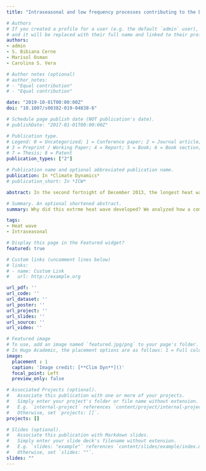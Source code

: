 ```yaml
---
title: "Intraseasonal and low frequency processes contributing to the December 2013 heat wave in Southern South America"

# Authors
# If you created a profile for a user (e.g. the default `admin` user), write the username (folder name) here 
# and it will be replaced with their full name and linked to their profile.
authors:
- admin
- S. Bibiana Cerne
- Marisol Osman
- Carolina S. Vera

# Author notes (optional)
# author_notes:
# - "Equal contribution"
# - "Equal contribution"

date: "2019-10-01T00:00:00Z"
doi: "10.1007/s00382-019-04838-6"

# Schedule page publish date (NOT publication's date).
# publishDate: "2017-01-01T00:00:00Z"

# Publication type.
# Legend: 0 = Uncategorized; 1 = Conference paper; 2 = Journal article;
# 3 = Preprint / Working Paper; 4 = Report; 5 = Book; 6 = Book section;
# 7 = Thesis; 8 = Patent
publication_types: ["2"]

# Publication name and optional abbreviated publication name.
publication: In *Climate Dynamics*
# publication_short: In *ICW*

abstract: In the second fortnight of December 2013, the longest heat wave registered until then occurred in Buenos Aires city and over a large region of Argentina, with large socio-economic impacts. Excess heat indexes were used to characterize this heat wave, which occurred within the warm season with largest number of heat wave days. This extreme event resulted in the longest consecutive period of heat wave conditions between 1979 and 2014. This event was the result of the combined activity of short intraseasonal (10–30 days), long intraseasonal (30–90 days) and larger (more than 90 days) time scales. Accounting for the lower frequency, dry soil moisture anomalies were observed in Argentina during autumn, winter and spring of 2013 probably favoring more extreme values in the temperature anomalies. Weekly geopotential heights anomalies computed during the event showed that the combination of the negative phase of the Southern Annular Mode and a wave-4 pattern at midlatitudes favored the development of positive geopotential height anomalies over southern South America which promoted subsidence motions there. Intraseasonal variability played a key role in the persistence of the heat wave. The development of an MJO event over the Indian Ocean (RMM phase 3) 12 days prior to the beginning of the heat wave may have contributed to organize the extratropical wave train which in turn favored the anticyclonic upper-level anomaly development over southern South America. Furthermore, an intense SACZ event during the first 12 days of the heat wave favored clear-sky conditions and diabatic heating as well as subsidence, while during the last days it was the northerly advection of warmer air in the 10–30-day time scale that maintained the intensity of the temperature anomalies.

# Summary. An optional shortened abstract.
summary: Why did this extrme heat wave developed? We analyzed how a combination of different climate patterns was key for the beginning and persistance of this phenomenon.

tags:
- Heat wave
- Intraseasonal

# Display this page in the Featured widget?
featured: true

# Custom links (uncomment lines below)
# links:
# - name: Custom Link
#   url: http://example.org

url_pdf: ''
url_code: ''
url_dataset: ''
url_poster: ''
url_project: ''
url_slides: ''
url_source: ''
url_video: ''

# Featured image
# To use, add an image named `featured.jpg/png` to your page's folder. 
# In Hugo Academic, the placement options are as follows: 1 = Full column width, 2 = Out-set, 3 = Screen-width (with 1 being the default). The focal point options are Smart, Center, TopLeft, Top, TopRight, Left, Right, BottomLeft, Bottom, BottomRight
image:
  placement : 1
  caption: 'Image credit: [**Clim Dyn**]()'
  focal_point: Left
  preview_only: false

# Associated Projects (optional).
#   Associate this publication with one or more of your projects.
#   Simply enter your project's folder or file name without extension.
#   E.g. `internal-project` references `content/project/internal-project/index.md`.
#   Otherwise, set `projects: []`.
projects: []

# Slides (optional).
#   Associate this publication with Markdown slides.
#   Simply enter your slide deck's filename without extension.
#   E.g. `slides: "example"` references `content/slides/example/index.md`.
#   Otherwise, set `slides: ""`.
slides: ""
---
```


